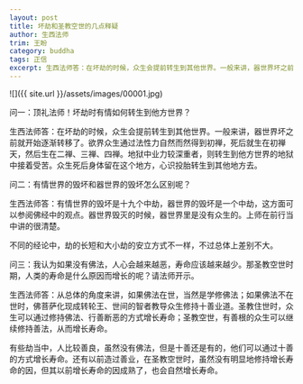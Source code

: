 ```yaml
---
layout: post
title: 坏劫和圣教空世的几点释疑
author: 生西法师
trim: 王盼
category: buddha
tags: 正信
excerpt: 生西法师答：在坏劫的时候，众生会提前转生到其他世界。一般来讲，器世界坏之前就开始逐渐转移了。欲界众生通过法性力自然而然得到初禅，死后就生在初禅天，然后生在二禅、三禅、四禅。地狱中业力较深重者，则转生到他方世界的地狱中接着受苦。众生死后身体留在这个地方，心识投胎转生到其他地方去。
---
```


![]({{ site.url }}/assets/images/00001.jpg)

问一：顶礼法师！坏劫时有情如何转生到他方世界？

生西法师答：在坏劫的时候，众生会提前转生到其他世界。一般来讲，器世界坏之前就开始逐渐转移了。欲界众生通过法性力自然而然得到初禅，死后就生在初禅天，然后生在二禅、三禅、四禅。地狱中业力较深重者，则转生到他方世界的地狱中接着受苦。众生死后身体留在这个地方，心识投胎转生到其他地方去。

问二：有情世界的毁坏和器世界的毁坏怎么区别呢？

生西法师答：有情世界的毁坏是十九个中劫，器世界的毁坏是一个中劫，这方面可以参阅佛经中的观点。器世界毁灭的时候，器世界里是没有众生的。上师在前行当中讲的很清楚。

不同的经论中，劫的长短和大小劫的安立方式不一样，不过总体上差别不大。

问三：我认为如果没有佛法，人心会越来越恶，寿命应该越来越少。那圣教空世时期，人类的寿命是什么原因而增长的呢？请法师开示。

生西法师答：从总体的角度来讲，如果佛法在世，当然是学修佛法；如果佛法不在世时，佛菩萨化现成转轮王、世间的智者教导众生修持十善业道。圣教住世时，众生可以通过修持佛法、行善断恶的方式增长寿命；圣教空世，有善根的众生可以继续修持善法，从而增长寿命。

有些劫当中，人比较善良，虽然没有佛法，但是十善还是有的，他们可以通过十善的方式增长寿命。还有以前造过善业，在圣教空世时，虽然没有明显地修持增长寿命的因，但其以前增长寿命的因成熟了，也会自然增长寿命。
